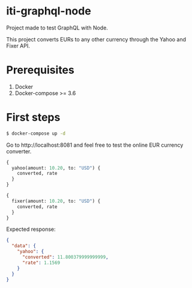 # iti-graphql-node

Project made to test GraphQL with Node.

This project converts EURs to any other currency through the Yahoo and Fixer API.

# Prerequisites

1. Docker
2. Docker-compose >= 3.6

# First steps
```sh
$ docker-compose up -d
```

Go to http://localhost:8081 and feel free to test the online EUR currency converter.

```graphql
{
  yahoo(amount: 10.20, to: "USD") {
    converted, rate
  }
}
```

```graphql
{
  fixer(amount: 10.20, to: "USD") {
    converted, rate
  }
}
```

Expected response:
```json
{
  "data": {
    "yahoo": {
      "converted": 11.800379999999999,
      "rate": 1.1569
    }
  }
}
``` 